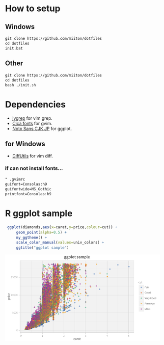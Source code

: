 # How to setup

## Windows 

```
git clone https://github.com/miiton/dotfiles
cd dotfiles
init.bat
```

## Other

```
git clone https://github.com/miiton/dotfiles
cd dotfiles
bash ./init.sh
```

# Dependencies

* [jvgrep](https://github.com/mattn/jvgrep/releases) for vim grep.
* [Cica fonts](http://sv.btnb.jp/cica-font) for gvim.
* [Noto Sans CJK JP](https://www.google.com/get/noto/#/family/noto-sans-jpan) for ggplot.

## for Windows

* [DiffUtils](http://gnuwin32.sourceforge.net/packages/diffutils.htm) for vim diff.

### if can not install fonts...

```vim
" .gvimrc
guifont=Consolas:h9
guifontwide=MS_Gothic
printfont=Consolas:h9
```

# R ggplot sample

```r
 ggplot(diamonds,aes(x=carat,y=price,colour=cut)) +
     geom_point(alpha=0.5) +
     my_ggtheme() +
     scale_color_manual(values=univ_colors) +
     ggtitle("ggplot sample")
```

![Sample](sample_plot.png)

